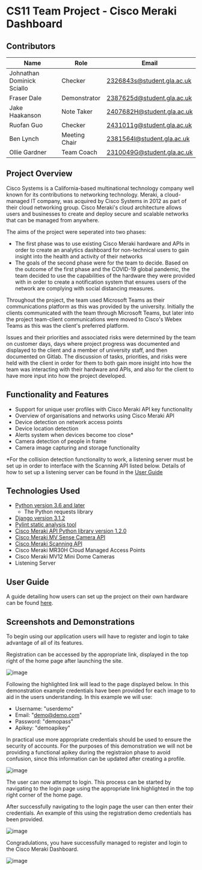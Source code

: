 # CS11 Team Project - Cisco Meraki Dashboard
## Contributors
| Name | Role | Email |
| ------ | ------ | ------ |
| Johnathan Dominick Sciallo | Checker | 2326843s@student.gla.ac.uk |
| Fraser Dale | Demonstrator | 2387625d@student.gla.ac.uk |
| Jake Haakanson | Note Taker | 2407682H@student.gla.ac.uk |
| Ruofan Guo | Checker | 2431011g@student.gla.ac.uk |
| Ben Lynch | Meeting Chair | 2381564l@student.gla.ac.uk |
| Ollie Gardner | Team Coach | 2310049G@student.gla.ac.uk |

## Project Overview
Cisco Systems is a California-based multinational technology company well known for its contributions to networking technology. Meraki, a cloud-managed IT company, was acquired by Cisco Systems in 2012 as part of their cloud networking group. Cisco Meraki's cloud architecture allows users and businesses to create and deploy secure and scalable networks that can be managed from anywhere.

The aims of the project were seperated into two phases:
- The first phase was to use existing Cisco Meraki hardware and APIs in order to create an analytics dashboard for non-technical users to gain insight into the health and activity of their networks
- The goals of the second phase were for the team to decide. Based on the outcome of the first phase and the COVID-19 global pandemic, the team decided to use the capabilities of the hardware they were provided with in order to create a notification system that ensures users of the network are complying with social distancing measures.

Throughout the project, the team used Microsoft Teams as their communications platform as this was provided by the university. Initially the clients communicated with the team through Microsoft Teams, but later into the project team-client communications were moved to Cisco's Webex Teams as this was the client's preferred platform.

Issues and their priorities and associated risks were determined by the team on customer days, days where project progress was documented and displayed to the client and a member of university staff, and then documented on Gitlab. The discussion of tasks, priorities, and risks were held with the client in order for them to both gain more insight into how the team was interacting with their hardware and APIs, and also for the client to have more input into how the project developed.

## Functionality and Features
- Support for unique user profiles with Cisco Meraki API key functionality
- Overview of organisations and networks using Cisco Meraki API
- Device detection on network access points
- Device location detection
- Alerts system when devices become too close*
- Camera detection of people in frame
- Camera image capturing and storage functionality

*For the collision detection functionality to work, a listening server must be set up in order to interface with the Scanning API listed below. Details of how to set up a listening server can be found in the [User Guide](UserGuide.md)

## Technologies Used
- [Python version 3.6 and later](https://www.python.org/)
    - The Python requests library
- [Django version 3.1.2](https://www.djangoproject.com/)
- [Pylint static analysis tool](https://www.pylint.org/)
- [Cisco Meraki API Python library version 1.2.0](https://developer.cisco.com/meraki/api-v1/#!python)
- [Cisco Meraki MV Sense Camera API](https://developer.cisco.com/meraki/mv-sense/)
- [Cisco Meraki Scanning API](https://documentation.meraki.com/MR/Monitoring_and_Reporting/Scanning_API)
- Cisco Meraki MR30H Cloud Managed Access Points
- Cisco Meraki MV12 Mini Dome Cameras
- Listening Server

## User Guide
A guide detailing how users can set up the project on their own hardware can be found [here](UserGuide.md).

## Screenshots and Demonstrations
To begin using our application users will have to register and login to take advantage of all of its features.

Registration can be accessed by the appropriate link, displayed in the top right of the home page after launching the site.

![image](/uploads/8adab12951473c66f5edf6a165134315/image.png)

Following the highlighted link will lead to the page displayed below. In this demonstration example credentials have been provided for each image to to aid in the users understanding.
In this example we will use:
- Username: "userdemo"
- Email: "demo@demo.com"
- Password: "demopass"
- Apikey: "demoapikey"

 In practical use more appropriate credentials should be used to ensure the security of accounts. For the purposes of this demonstration we will not be providing a functional apikey during the registraion phase to avoid confusion, since this information can be updated after creating a profile.

![image](/uploads/5415b09aa1c0da0b0931923b2deb0ab0/image.png)

The user can now attempt to login. This process can be started by navigating to the login page using the appropriate link highlighted in the top right corner of the home page.

After successfully navigating to the login page the user can then enter their credentials. An example of this using the registration demo credentials has been provided.

![image](/uploads/47f52beb9e4a6995fb4206b970d7323c/image.png)

Congradulations, you have successfully managed to register and login to the Cisco Meraki Dashboard.

![image](/uploads/c5e0046c3e18b773bece7349c23d0aab/image.png)